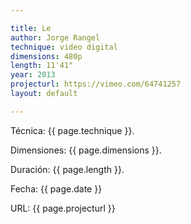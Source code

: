 ```yaml
---

title: Le
author: Jorge Rangel
technique: video digital
dimensions: 480p
length: 11'41"
year: 2013
projecturl: https://vimeo.com/64741257
layout: default

---
```


Técnica: {{ page.technique }}.

Dimensiones: {{ page.dimensions }}.

Duración: {{ page.length }}.

Fecha: {{ page.date }}

URL: {{ page.projecturl }}
